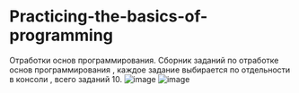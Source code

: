 # Practicing-the-basics-of-programming
  Отработки основ программирования.
Сборник заданий по отработке основ программирования , каждое задание выбирается по отдельности в консоли , всего заданий 10.
![image](https://github.com/user-attachments/assets/5f35ac9e-1cc1-4b85-8c29-dc72085f799d)
![image](https://github.com/user-attachments/assets/58e615d9-6aff-48d6-84d0-91583aaf52b6)
